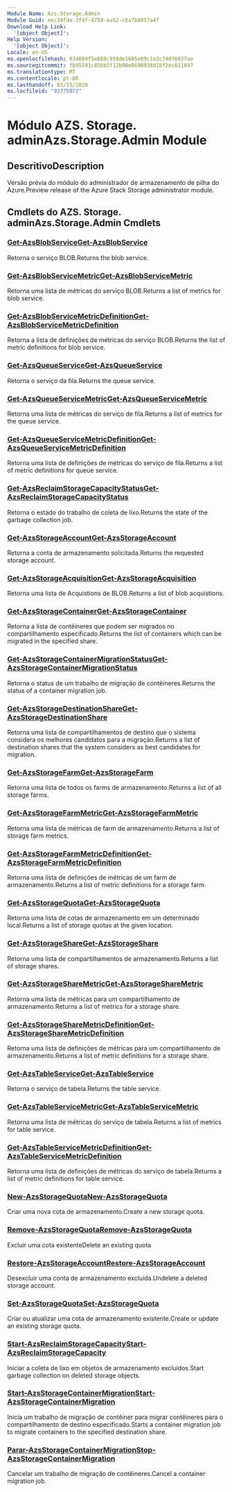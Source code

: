 ```yaml
---
Module Name: Azs.Storage.Admin
Module Guid: eec34fde-3f4f-4759-aa52-c6a7b8857a4f
Download Help Link:
  '[object Object]': 
Help Version:
  '[object Object]': 
Locale: en-US
ms.openlocfilehash: 034694f5e888c958de1605e09c1e2c740f6027ae
ms.sourcegitcommit: fb95591c45bb5f12b98e0690938d18f2ec611897
ms.translationtype: MT
ms.contentlocale: pt-BR
ms.lasthandoff: 03/15/2020
ms.locfileid: "93775072"
---
```

# <span data-ttu-id="2fc6f-101">Módulo AZS. Storage. admin</span><span class="sxs-lookup"><span data-stu-id="2fc6f-101">Azs.Storage.Admin Module</span></span>
## <span data-ttu-id="2fc6f-102">Descritivo</span><span class="sxs-lookup"><span data-stu-id="2fc6f-102">Description</span></span>
<span data-ttu-id="2fc6f-103">Versão prévia do módulo do administrador de armazenamento de pilha do Azure.</span><span class="sxs-lookup"><span data-stu-id="2fc6f-103">Preview release of the Azure Stack Storage administrator module.</span></span>  

## <span data-ttu-id="2fc6f-104">Cmdlets do AZS. Storage. admin</span><span class="sxs-lookup"><span data-stu-id="2fc6f-104">Azs.Storage.Admin Cmdlets</span></span>
### [<span data-ttu-id="2fc6f-105">Get-AzsBlobService</span><span class="sxs-lookup"><span data-stu-id="2fc6f-105">Get-AzsBlobService</span></span>](Get-AzsBlobService.md)
<span data-ttu-id="2fc6f-106">Retorna o serviço BLOB.</span><span class="sxs-lookup"><span data-stu-id="2fc6f-106">Returns the blob service.</span></span>

### [<span data-ttu-id="2fc6f-107">Get-AzsBlobServiceMetric</span><span class="sxs-lookup"><span data-stu-id="2fc6f-107">Get-AzsBlobServiceMetric</span></span>](Get-AzsBlobServiceMetric.md)
<span data-ttu-id="2fc6f-108">Retorna uma lista de métricas do serviço BLOB.</span><span class="sxs-lookup"><span data-stu-id="2fc6f-108">Returns a list of metrics for blob service.</span></span>

### [<span data-ttu-id="2fc6f-109">Get-AzsBlobServiceMetricDefinition</span><span class="sxs-lookup"><span data-stu-id="2fc6f-109">Get-AzsBlobServiceMetricDefinition</span></span>](Get-AzsBlobServiceMetricDefinition.md)
<span data-ttu-id="2fc6f-110">Retorna a lista de definições de métricas do serviço BLOB.</span><span class="sxs-lookup"><span data-stu-id="2fc6f-110">Returns the list of metric definitions for blob service.</span></span>

### [<span data-ttu-id="2fc6f-111">Get-AzsQueueService</span><span class="sxs-lookup"><span data-stu-id="2fc6f-111">Get-AzsQueueService</span></span>](Get-AzsQueueService.md)
<span data-ttu-id="2fc6f-112">Retorna o serviço da fila.</span><span class="sxs-lookup"><span data-stu-id="2fc6f-112">Returns the queue service.</span></span>

### [<span data-ttu-id="2fc6f-113">Get-AzsQueueServiceMetric</span><span class="sxs-lookup"><span data-stu-id="2fc6f-113">Get-AzsQueueServiceMetric</span></span>](Get-AzsQueueServiceMetric.md)
<span data-ttu-id="2fc6f-114">Retorna uma lista de métricas do serviço de fila.</span><span class="sxs-lookup"><span data-stu-id="2fc6f-114">Returns a list of metrics for the queue service.</span></span>

### [<span data-ttu-id="2fc6f-115">Get-AzsQueueServiceMetricDefinition</span><span class="sxs-lookup"><span data-stu-id="2fc6f-115">Get-AzsQueueServiceMetricDefinition</span></span>](Get-AzsQueueServiceMetricDefinition.md)
<span data-ttu-id="2fc6f-116">Retorna uma lista de definições de métricas do serviço de fila.</span><span class="sxs-lookup"><span data-stu-id="2fc6f-116">Returns a list of metric definitions for queue service.</span></span>

### [<span data-ttu-id="2fc6f-117">Get-AzsReclaimStorageCapacityStatus</span><span class="sxs-lookup"><span data-stu-id="2fc6f-117">Get-AzsReclaimStorageCapacityStatus</span></span>](Get-AzsReclaimStorageCapacityStatus.md)
<span data-ttu-id="2fc6f-118">Retorna o estado do trabalho de coleta de lixo.</span><span class="sxs-lookup"><span data-stu-id="2fc6f-118">Returns the state of the garbage collection job.</span></span>

### [<span data-ttu-id="2fc6f-119">Get-AzsStorageAccount</span><span class="sxs-lookup"><span data-stu-id="2fc6f-119">Get-AzsStorageAccount</span></span>](Get-AzsStorageAccount.md)
<span data-ttu-id="2fc6f-120">Retorna a conta de armazenamento solicitada.</span><span class="sxs-lookup"><span data-stu-id="2fc6f-120">Returns the requested storage account.</span></span>

### [<span data-ttu-id="2fc6f-121">Get-AzsStorageAcquisition</span><span class="sxs-lookup"><span data-stu-id="2fc6f-121">Get-AzsStorageAcquisition</span></span>](Get-AzsStorageAcquisition.md)
<span data-ttu-id="2fc6f-122">Retorna uma lista de Acquistions de BLOB.</span><span class="sxs-lookup"><span data-stu-id="2fc6f-122">Returns a list of blob acquistions.</span></span>

### [<span data-ttu-id="2fc6f-123">Get-AzsStorageContainer</span><span class="sxs-lookup"><span data-stu-id="2fc6f-123">Get-AzsStorageContainer</span></span>](Get-AzsStorageContainer.md)
<span data-ttu-id="2fc6f-124">Retorna a lista de contêineres que podem ser migrados no compartilhamento especificado.</span><span class="sxs-lookup"><span data-stu-id="2fc6f-124">Returns the list of containers which can be migrated in the specified share.</span></span>

### [<span data-ttu-id="2fc6f-125">Get-AzsStorageContainerMigrationStatus</span><span class="sxs-lookup"><span data-stu-id="2fc6f-125">Get-AzsStorageContainerMigrationStatus</span></span>](Get-AzsStorageContainerMigrationStatus.md)
<span data-ttu-id="2fc6f-126">Retorna o status de um trabalho de migração de contêineres.</span><span class="sxs-lookup"><span data-stu-id="2fc6f-126">Returns the status of a container migration job.</span></span>

### [<span data-ttu-id="2fc6f-127">Get-AzsStorageDestinationShare</span><span class="sxs-lookup"><span data-stu-id="2fc6f-127">Get-AzsStorageDestinationShare</span></span>](Get-AzsStorageDestinationShare.md)
<span data-ttu-id="2fc6f-128">Retorna uma lista de compartilhamentos de destino que o sistema considera os melhores candidatos para a migração.</span><span class="sxs-lookup"><span data-stu-id="2fc6f-128">Returns a list of destination shares that the system considers as best candidates for migration.</span></span>

### [<span data-ttu-id="2fc6f-129">Get-AzsStorageFarm</span><span class="sxs-lookup"><span data-stu-id="2fc6f-129">Get-AzsStorageFarm</span></span>](Get-AzsStorageFarm.md)
<span data-ttu-id="2fc6f-130">Retorna uma lista de todos os farms de armazenamento.</span><span class="sxs-lookup"><span data-stu-id="2fc6f-130">Returns a list of all storage farms.</span></span>

### [<span data-ttu-id="2fc6f-131">Get-AzsStorageFarmMetric</span><span class="sxs-lookup"><span data-stu-id="2fc6f-131">Get-AzsStorageFarmMetric</span></span>](Get-AzsStorageFarmMetric.md)
<span data-ttu-id="2fc6f-132">Retorna uma lista de métricas de farm de armazenamento.</span><span class="sxs-lookup"><span data-stu-id="2fc6f-132">Returns a list of storage farm metrics.</span></span>

### [<span data-ttu-id="2fc6f-133">Get-AzsStorageFarmMetricDefinition</span><span class="sxs-lookup"><span data-stu-id="2fc6f-133">Get-AzsStorageFarmMetricDefinition</span></span>](Get-AzsStorageFarmMetricDefinition.md)
<span data-ttu-id="2fc6f-134">Retorna uma lista de definições de métricas de um farm de armazenamento.</span><span class="sxs-lookup"><span data-stu-id="2fc6f-134">Returns a list of metric definitions for a storage farm.</span></span>

### [<span data-ttu-id="2fc6f-135">Get-AzsStorageQuota</span><span class="sxs-lookup"><span data-stu-id="2fc6f-135">Get-AzsStorageQuota</span></span>](Get-AzsStorageQuota.md)
<span data-ttu-id="2fc6f-136">Retorna uma lista de cotas de armazenamento em um determinado local.</span><span class="sxs-lookup"><span data-stu-id="2fc6f-136">Returns a list of storage quotas at the given location.</span></span>

### [<span data-ttu-id="2fc6f-137">Get-AzsStorageShare</span><span class="sxs-lookup"><span data-stu-id="2fc6f-137">Get-AzsStorageShare</span></span>](Get-AzsStorageShare.md)
<span data-ttu-id="2fc6f-138">Retorna uma lista de compartilhamentos de armazenamento.</span><span class="sxs-lookup"><span data-stu-id="2fc6f-138">Returns a list of storage shares.</span></span>

### [<span data-ttu-id="2fc6f-139">Get-AzsStorageShareMetric</span><span class="sxs-lookup"><span data-stu-id="2fc6f-139">Get-AzsStorageShareMetric</span></span>](Get-AzsStorageShareMetric.md)
<span data-ttu-id="2fc6f-140">Retorna uma lista de métricas para um compartilhamento de armazenamento.</span><span class="sxs-lookup"><span data-stu-id="2fc6f-140">Returns a list of metrics for a storage share.</span></span>

### [<span data-ttu-id="2fc6f-141">Get-AzsStorageShareMetricDefinition</span><span class="sxs-lookup"><span data-stu-id="2fc6f-141">Get-AzsStorageShareMetricDefinition</span></span>](Get-AzsStorageShareMetricDefinition.md)
<span data-ttu-id="2fc6f-142">Retorna uma lista de definições de métricas para um compartilhamento de armazenamento.</span><span class="sxs-lookup"><span data-stu-id="2fc6f-142">Returns a list of metric definitions for a storage share.</span></span>

### [<span data-ttu-id="2fc6f-143">Get-AzsTableService</span><span class="sxs-lookup"><span data-stu-id="2fc6f-143">Get-AzsTableService</span></span>](Get-AzsTableService.md)
<span data-ttu-id="2fc6f-144">Retorna o serviço de tabela.</span><span class="sxs-lookup"><span data-stu-id="2fc6f-144">Returns the table service.</span></span>

### [<span data-ttu-id="2fc6f-145">Get-AzsTableServiceMetric</span><span class="sxs-lookup"><span data-stu-id="2fc6f-145">Get-AzsTableServiceMetric</span></span>](Get-AzsTableServiceMetric.md)
<span data-ttu-id="2fc6f-146">Retorna uma lista de métricas do serviço de tabela.</span><span class="sxs-lookup"><span data-stu-id="2fc6f-146">Returns a list of metrics for table service.</span></span>

### [<span data-ttu-id="2fc6f-147">Get-AzsTableServiceMetricDefinition</span><span class="sxs-lookup"><span data-stu-id="2fc6f-147">Get-AzsTableServiceMetricDefinition</span></span>](Get-AzsTableServiceMetricDefinition.md)
<span data-ttu-id="2fc6f-148">Retorna uma lista de definições de métricas do serviço de tabela.</span><span class="sxs-lookup"><span data-stu-id="2fc6f-148">Returns a list of metric definitions for table service.</span></span>

### [<span data-ttu-id="2fc6f-149">New-AzsStorageQuota</span><span class="sxs-lookup"><span data-stu-id="2fc6f-149">New-AzsStorageQuota</span></span>](New-AzsStorageQuota.md)
<span data-ttu-id="2fc6f-150">Criar uma nova cota de armazenamento.</span><span class="sxs-lookup"><span data-stu-id="2fc6f-150">Create a new storage quota.</span></span>

### [<span data-ttu-id="2fc6f-151">Remove-AzsStorageQuota</span><span class="sxs-lookup"><span data-stu-id="2fc6f-151">Remove-AzsStorageQuota</span></span>](Remove-AzsStorageQuota.md)
<span data-ttu-id="2fc6f-152">Excluir uma cota existente</span><span class="sxs-lookup"><span data-stu-id="2fc6f-152">Delete an existing quota</span></span>

### [<span data-ttu-id="2fc6f-153">Restore-AzsStorageAccount</span><span class="sxs-lookup"><span data-stu-id="2fc6f-153">Restore-AzsStorageAccount</span></span>](Restore-AzsStorageAccount.md)
<span data-ttu-id="2fc6f-154">Desexcluir uma conta de armazenamento excluída.</span><span class="sxs-lookup"><span data-stu-id="2fc6f-154">Undelete a deleted storage account.</span></span>

### [<span data-ttu-id="2fc6f-155">Set-AzsStorageQuota</span><span class="sxs-lookup"><span data-stu-id="2fc6f-155">Set-AzsStorageQuota</span></span>](Set-AzsStorageQuota.md)
<span data-ttu-id="2fc6f-156">Criar ou atualizar uma cota de armazenamento existente.</span><span class="sxs-lookup"><span data-stu-id="2fc6f-156">Create or update an existing storage quota.</span></span>

### [<span data-ttu-id="2fc6f-157">Start-AzsReclaimStorageCapacity</span><span class="sxs-lookup"><span data-stu-id="2fc6f-157">Start-AzsReclaimStorageCapacity</span></span>](Start-AzsReclaimStorageCapacity.md)
<span data-ttu-id="2fc6f-158">Iniciar a coleta de lixo em objetos de armazenamento excluídos.</span><span class="sxs-lookup"><span data-stu-id="2fc6f-158">Start garbage collection on deleted storage objects.</span></span>

### [<span data-ttu-id="2fc6f-159">Start-AzsStorageContainerMigration</span><span class="sxs-lookup"><span data-stu-id="2fc6f-159">Start-AzsStorageContainerMigration</span></span>](Start-AzsStorageContainerMigration.md)
<span data-ttu-id="2fc6f-160">Inicia um trabalho de migração de contêiner para migrar contêineres para o compartilhamento de destino especificado.</span><span class="sxs-lookup"><span data-stu-id="2fc6f-160">Starts a container migration job to migrate containers to the specified destination share.</span></span>

### [<span data-ttu-id="2fc6f-161">Parar-AzsStorageContainerMigration</span><span class="sxs-lookup"><span data-stu-id="2fc6f-161">Stop-AzsStorageContainerMigration</span></span>](Stop-AzsStorageContainerMigration.md)
<span data-ttu-id="2fc6f-162">Cancelar um trabalho de migração de contêineres.</span><span class="sxs-lookup"><span data-stu-id="2fc6f-162">Cancel a container migration job.</span></span>

